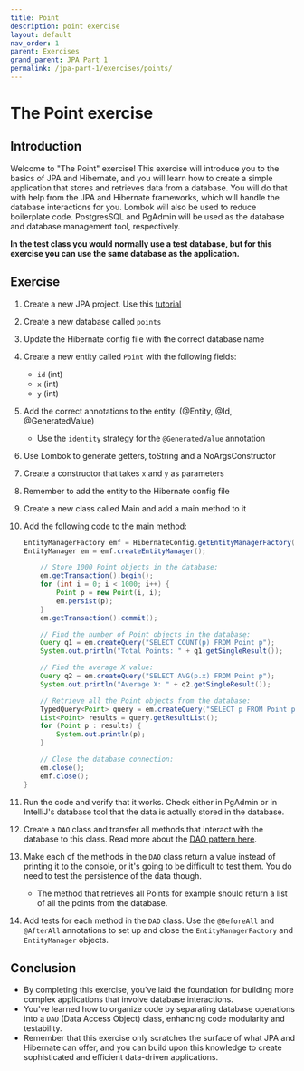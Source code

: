 ```yaml
---
title: Point
description: point exercise
layout: default
nav_order: 1
parent: Exercises
grand_parent: JPA Part 1
permalink: /jpa-part-1/exercises/points/
---
```


# The Point exercise

## Introduction

Welcome to "The Point" exercise! This exercise will introduce you to the basics of JPA and Hibernate,
and you will learn how to create a simple application that stores and retrieves data from a database.
You will do that with help from the JPA and Hibernate frameworks, which will handle the database interactions for you.
Lombok will also be used to reduce boilerplate code. PostgresSQL and PgAdmin will be used as the database and database management tool, respectively.

**In the test class you would normally use a test database, but for this exercise you can use the same database as the application.**

## Exercise

1. Create a new JPA project. Use this [tutorial](../../toolbox/java/orm/jpa_setup.md)
2. Create a new database called `points`
3. Update the Hibernate config file with the correct database name
4. Create a new entity called `Point` with the following fields:
    - `id` (int)
    - `x` (int)
    - `y` (int)
5. Add the correct annotations to the entity. (@Entity, @Id, @GeneratedValue)
    - Use the `identity` strategy for the `@GeneratedValue` annotation
6. Use Lombok to generate getters, toString  and a NoArgsConstructor
7. Create a constructor that takes `x` and `y` as parameters
8. Remember to add the entity to the Hibernate config file
9. Create a new class called Main and add a main method to it
10. Add the following code to the main method:

    ```java
    EntityManagerFactory emf = HibernateConfig.getEntityManagerFactory();
    EntityManager em = emf.createEntityManager();

        // Store 1000 Point objects in the database:
        em.getTransaction().begin();
        for (int i = 0; i < 1000; i++) {
            Point p = new Point(i, i);
            em.persist(p);
        }
        em.getTransaction().commit();

        // Find the number of Point objects in the database:
        Query q1 = em.createQuery("SELECT COUNT(p) FROM Point p");
        System.out.println("Total Points: " + q1.getSingleResult());

        // Find the average X value:
        Query q2 = em.createQuery("SELECT AVG(p.x) FROM Point p");
        System.out.println("Average X: " + q2.getSingleResult());

        // Retrieve all the Point objects from the database:
        TypedQuery<Point> query = em.createQuery("SELECT p FROM Point p", Point.class);
        List<Point> results = query.getResultList();
        for (Point p : results) {
            System.out.println(p);
        }

        // Close the database connection:
        em.close();
        emf.close();
    }
    ```

11. Run the code and verify that it works. Check either in PgAdmin or in IntelliJ's database tool that the data is actually stored in the database.
12. Create a `DAO` class and transfer all methods that interact with the database to this class. Read more about the [DAO pattern here](../../toolbox/java/orm/orm_wikipedia.md#4-data-access-object-dao-architecture).
13. Make each of the methods in the `DAO` class return a value instead of printing it to the console, or it's going to be difficult to test them. You do need to test the persistence of the data though.
    - The method that retrieves all Points for example should return a list of all the points from the database.
13. Add tests for each method in the `DAO` class. Use the `@BeforeAll` and `@AfterAll` annotations to set up and close the `EntityManagerFactory` and `EntityManager` objects.

## Conclusion

- By completing this exercise, you've laid the foundation for building more complex applications that involve database interactions.
- You've learned how to organize code by separating database operations into a `DAO` (Data Access Object) class, enhancing code modularity
and testability.
- Remember that this exercise only scratches the surface of what JPA and Hibernate can offer, and you can build upon this knowledge to create sophisticated and efficient data-driven applications.
